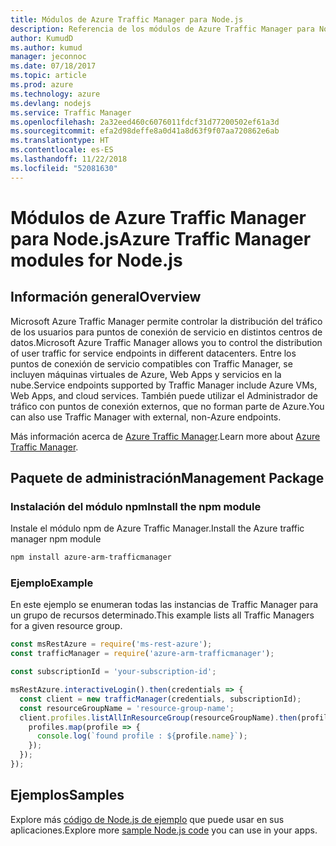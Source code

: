 ```yaml
---
title: Módulos de Azure Traffic Manager para Node.js
description: Referencia de los módulos de Azure Traffic Manager para Node.js
author: KumudD
ms.author: kumud
manager: jeconnoc
ms.date: 07/18/2017
ms.topic: article
ms.prod: azure
ms.technology: azure
ms.devlang: nodejs
ms.service: Traffic Manager
ms.openlocfilehash: 2a32eed460c6076011fdcf31d77200502ef61a3d
ms.sourcegitcommit: efa2d98deffe8a0d41a8d63f9f07aa720862e6ab
ms.translationtype: HT
ms.contentlocale: es-ES
ms.lasthandoff: 11/22/2018
ms.locfileid: "52081630"
---
```

# <a name="azure-traffic-manager-modules-for-nodejs"></a><span data-ttu-id="a511b-103">Módulos de Azure Traffic Manager para Node.js</span><span class="sxs-lookup"><span data-stu-id="a511b-103">Azure Traffic Manager modules for Node.js</span></span>

## <a name="overview"></a><span data-ttu-id="a511b-104">Información general</span><span class="sxs-lookup"><span data-stu-id="a511b-104">Overview</span></span>

<span data-ttu-id="a511b-105">Microsoft Azure Traffic Manager permite controlar la distribución del tráfico de los usuarios para puntos de conexión de servicio en distintos centros de datos.</span><span class="sxs-lookup"><span data-stu-id="a511b-105">Microsoft Azure Traffic Manager allows you to control the distribution of user traffic for service endpoints in different datacenters.</span></span> <span data-ttu-id="a511b-106">Entre los puntos de conexión de servicio compatibles con Traffic Manager, se incluyen máquinas virtuales de Azure, Web Apps y servicios en la nube.</span><span class="sxs-lookup"><span data-stu-id="a511b-106">Service endpoints supported by Traffic Manager include Azure VMs, Web Apps, and cloud services.</span></span> <span data-ttu-id="a511b-107">También puede utilizar el Administrador de tráfico con puntos de conexión externos, que no forman parte de Azure.</span><span class="sxs-lookup"><span data-stu-id="a511b-107">You can also use Traffic Manager with external, non-Azure endpoints.</span></span>

<span data-ttu-id="a511b-108">Más información acerca de [Azure Traffic Manager](https://docs.microsoft.com/azure/traffic-manager/traffic-manager-overview).</span><span class="sxs-lookup"><span data-stu-id="a511b-108">Learn more about [Azure Traffic Manager](https://docs.microsoft.com/azure/traffic-manager/traffic-manager-overview).</span></span>

## <a name="management-package"></a><span data-ttu-id="a511b-109">Paquete de administración</span><span class="sxs-lookup"><span data-stu-id="a511b-109">Management Package</span></span>

### <a name="install-the-npm-module"></a><span data-ttu-id="a511b-110">Instalación del módulo npm</span><span class="sxs-lookup"><span data-stu-id="a511b-110">Install the npm module</span></span>

<span data-ttu-id="a511b-111">Instale el módulo npm de Azure Traffic Manager.</span><span class="sxs-lookup"><span data-stu-id="a511b-111">Install the Azure traffic manager npm module</span></span>

```bash
npm install azure-arm-trafficmanager
```

### <a name="example"></a><span data-ttu-id="a511b-112">Ejemplo</span><span class="sxs-lookup"><span data-stu-id="a511b-112">Example</span></span>

<span data-ttu-id="a511b-113">En este ejemplo se enumeran todas las instancias de Traffic Manager para un grupo de recursos determinado.</span><span class="sxs-lookup"><span data-stu-id="a511b-113">This example lists all Traffic Managers for a given resource group.</span></span>

```javascript
const msRestAzure = require('ms-rest-azure');
const trafficManager = require('azure-arm-trafficmanager');

const subscriptionId = 'your-subscription-id';

msRestAzure.interactiveLogin().then(credentials => {
  const client = new trafficManager(credentials, subscriptionId);
  const resourceGroupName = 'resource-group-name';
  client.profiles.listAllInResourceGroup(resourceGroupName).then(profiles => {
    profiles.map(profile => {
      console.log(`found profile : ${profile.name}`);
    });
  });
});
```

## <a name="samples"></a><span data-ttu-id="a511b-114">Ejemplos</span><span class="sxs-lookup"><span data-stu-id="a511b-114">Samples</span></span>

<span data-ttu-id="a511b-115">Explore más [código de Node.js de ejemplo](https://azure.microsoft.com/resources/samples/?platform=nodejs) que puede usar en sus aplicaciones.</span><span class="sxs-lookup"><span data-stu-id="a511b-115">Explore more [sample Node.js code](https://azure.microsoft.com/resources/samples/?platform=nodejs) you can use in your apps.</span></span>
